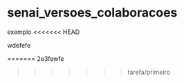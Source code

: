 # senai_versoes_colaboracoes

exemplo
<<<<<<< HEAD

wdefefe

=======
2e3fewfe
>>>>>>> tarefa/primeiro
